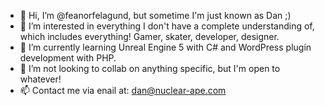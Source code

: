 - 👋 Hi, I’m @feanorfelagund, but sometime I'm just known as Dan ;)
- 👀 I’m interested in everything I don't have a complete understanding of, which includes everything! Gamer, skater, developer, designer.
- 🌱 I’m currently learning Unreal Engine 5 with C# and WordPress plugin development with PHP.
- 💞️ I’m not looking to collab on anything specific, but I'm open to whatever!
- 📫 Contact me via enail at: dan@nuclear-ape.com

<!---
feanorfelagund/feanorfelagund is a ✨ special ✨ repository because its `README.md` (this file) appears on your GitHub profile.
You can click the Preview link to take a look at your changes.
--->
